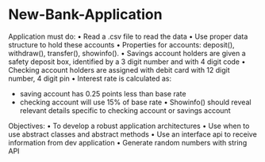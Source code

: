 # New-Bank-Application


Application must do:
•	Read a .csv file to read the data
•	Use proper data structure to hold these accounts
•	Properties for accounts: deposit(), withdraw(), transfer(), showinfo().
•	Savings account holders are given a safety deposit box, identified by a 3 digit number and with 4 digit code
•	Checking account holders are assigned with debit card with 12 digit number, 4 digit pin 
•	Interest rate is calculated as:
- saving account has 0.25 points less than base rate
- checking account will use 15% of base rate
•	Showinfo() should reveal relevant details specific to checking account or savings account

Objectives:
•	To develop a robust application architectures
•	Use when to use abstract classes and abstract methods
•	Use an interface api to receive information from dev application
•	Generate random numbers with string API

